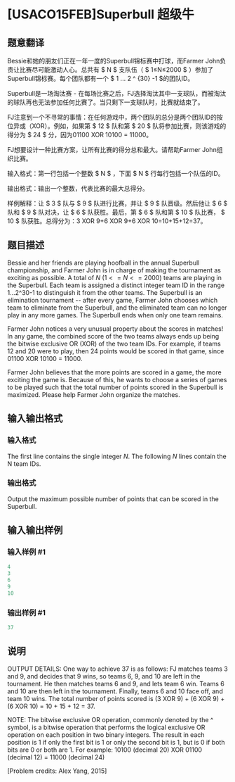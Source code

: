 # [USACO15FEB]Superbull 超级牛

## 题意翻译

Bessie和她的朋友们正在一年一度的Superbull锦标赛中打球，而Farmer John负责让比赛尽可能激动人心。总共有 $ N $ 支队伍（ $ 1≤N≤2000 $ ）参加了Superbull锦标赛。每个团队都有一个 $ 1 ... 2 ^ {30} -1 $的团队ID。

Superbull是一场淘汰赛 - 在每场比赛之后，FJ选择淘汰其中一支球队，而被淘汰的球队再也无法参加任何比赛了。当只剩下一支球队时，比赛就结束了。

FJ注意到一个不寻常的事情：在任何游戏中，两个团队的总分是两个团队ID的按位异或（XOR）。例如，如果第 $ 12 $ 队和第 $ 20 $ 队将参加比赛，则该游戏的得分为 $ 24 $ 分，因为01100 XOR 10100 = 11000。

FJ想要设计一种比赛方案，让所有比赛的得分总和最大。请帮助Farmer John组织比赛。

输入格式：第一行包括一个整数 $ N $ ，下面 $ N $ 行每行包括一个队伍的ID。

输出格式：输出一个整数，代表比赛的最大总得分。

样例解释：让 $ 3 $ 队与 $ 9 $ 队进行比赛，并让 $ 9 $ 队晋级。然后他让 $ 6 $ 队和 $ 9 $ 队对决，让 $ 6 $ 队获胜。最后，第 $ 6 $ 队和第 $ 10 $ 队比赛， $ 10 $ 队获胜。总得分为：3 XOR 9+6 XOR 9+6 XOR 10=10+15+12=37。

## 题目描述

Bessie and her friends are playing hoofball in the annual Superbull championship, and Farmer John is in charge of making the tournament as exciting as possible. A total of $N$ $(1 <= N <= 2000)$ teams are playing in the Superbull. Each team is assigned a distinct integer team ID in the range 1...2^30-1 to distinguish it from the other teams. The Superbull is an elimination tournament -- after every game, Farmer John chooses which team to eliminate from the Superbull, and the eliminated team can no longer play in any more games. The Superbull ends when only one team remains.

Farmer John notices a very unusual property about the scores in matches! In any game, the combined score of the two teams always ends up being the bitwise exclusive OR (XOR) of the two team IDs. For example, if teams 12 and 20 were to play, then 24 points would be scored in that game, since 01100 XOR 10100 = 11000.

Farmer John believes that the more points are scored in a game, the more exciting the game is. Because of this, he wants to choose a series of games to be played such that the total number of points scored in the Superbull is maximized. Please help Farmer John organize the matches.

## 输入输出格式

### 输入格式

The first line contains the single integer $N$. The following $N$ lines contain the N team IDs.

### 输出格式

Output the maximum possible number of points that can be scored in the Superbull.

## 输入输出样例

### 输入样例 #1

```cpp
4
3
6
9
10
```


### 输出样例 #1

```cpp
37
```


## 说明

OUTPUT DETAILS: One way to achieve 37 is as follows: FJ matches teams 3 and 9, and decides that 9 wins, so teams 6, 9, and 10 are left in the tournament. He then matches teams 6 and 9, and lets team 6 win. Teams 6 and 10 are then left in the tournament. Finally, teams 6 and 10 face off, and team 10 wins. The total number of points scored is (3 XOR 9) + (6 XOR 9) + (6 XOR 10) = 10 + 15 + 12 = 37.

NOTE: The bitwise exclusive OR operation, commonly denoted by the ^ symbol, is a bitwise operation that performs the logical exclusive OR operation on each position in two binary integers. The result in each position is 1 if only the first bit is 1 or only the second bit is 1, but is 0 if both bits are 0 or both are 1. For example: 10100 (decimal 20) XOR 01100 (decimal 12) = 11000 (decimal 24)

[Problem credits: Alex Yang, 2015] 

